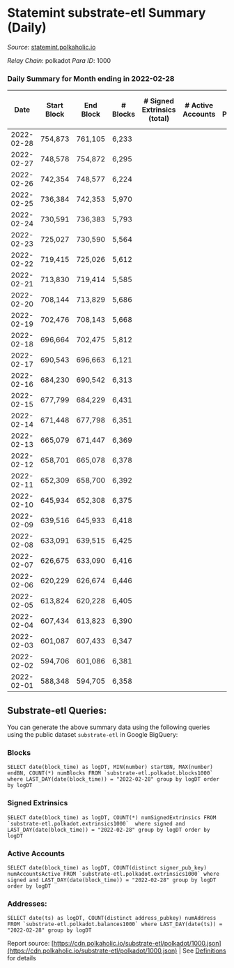 # Statemint substrate-etl Summary (Daily)

_Source_: [statemint.polkaholic.io](https://statemint.polkaholic.io)

*Relay Chain*: polkadot
*Para ID*: 1000



### Daily Summary for Month ending in 2022-02-28


| Date | Start Block | End Block | # Blocks | # Signed Extrinsics (total) | # Active Accounts | # Passive | # New | # Addresses with Balances | # Events | # Transfers | # XCM Transfers In | # XCM Transfers Out |
| ---- | ----------- | --------- | -------- | --------------------------- | ----------------- | --------- | ----- | ------------------------- | -------- | ----------- | ------------------ | ------------------- |
| 2022-02-28 | 754,873 | 761,105 | 6,233  |  |  |  |  |  | 12,469 |   |   |   |
| 2022-02-27 | 748,578 | 754,872 | 6,295  |  |  |  |  |  | 12,594 |   |   |   |
| 2022-02-26 | 742,354 | 748,577 | 6,224  |  |  |  |  |  | 12,451 |   |   |   |
| 2022-02-25 | 736,384 | 742,353 | 5,970  |  |  |  |  |  | 11,943 |   |   |   |
| 2022-02-24 | 730,591 | 736,383 | 5,793  |  |  |  |  |  | 11,590 |   |   |   |
| 2022-02-23 | 725,027 | 730,590 | 5,564  |  |  |  |  |  | 11,131 |   |   |   |
| 2022-02-22 | 719,415 | 725,026 | 5,612  |  |  |  |  |  | 11,227 |   |   |   |
| 2022-02-21 | 713,830 | 719,414 | 5,585  |  |  |  |  |  | 11,173 |   |   |   |
| 2022-02-20 | 708,144 | 713,829 | 5,686  |  |  |  |  |  | 11,375 |   |   |   |
| 2022-02-19 | 702,476 | 708,143 | 5,668  |  |  |  |  |  | 11,339 |   |   |   |
| 2022-02-18 | 696,664 | 702,475 | 5,812  |  |  |  |  |  | 11,627 |   |   |   |
| 2022-02-17 | 690,543 | 696,663 | 6,121  |  |  |  |  |  | 12,246 |   |   |   |
| 2022-02-16 | 684,230 | 690,542 | 6,313  |  |  |  |  |  | 12,629 |   |   |   |
| 2022-02-15 | 677,799 | 684,229 | 6,431  |  |  |  |  |  | 12,866 |   |   |   |
| 2022-02-14 | 671,448 | 677,798 | 6,351  |  |  |  |  |  | 12,705 |   |   |   |
| 2022-02-13 | 665,079 | 671,447 | 6,369  |  |  |  |  |  | 12,742 |   |   |   |
| 2022-02-12 | 658,701 | 665,078 | 6,378  |  |  |  |  |  | 12,760 |   |   |   |
| 2022-02-11 | 652,309 | 658,700 | 6,392  |  |  |  |  |  | 12,787 |   |   |   |
| 2022-02-10 | 645,934 | 652,308 | 6,375  |  |  |  |  |  | 12,754 |   |   |   |
| 2022-02-09 | 639,516 | 645,933 | 6,418  |  |  |  |  |  | 12,839 |   |   |   |
| 2022-02-08 | 633,091 | 639,515 | 6,425  |  |  |  |  |  | 12,854 |   |   |   |
| 2022-02-07 | 626,675 | 633,090 | 6,416  |  |  |  |  |  | 12,835 |   |   |   |
| 2022-02-06 | 620,229 | 626,674 | 6,446  |  |  |  |  |  | 12,896 |   |   |   |
| 2022-02-05 | 613,824 | 620,228 | 6,405  |  |  |  |  |  | 12,813 |   |   |   |
| 2022-02-04 | 607,434 | 613,823 | 6,390  |  |  |  |  |  | 12,784 |   |   |   |
| 2022-02-03 | 601,087 | 607,433 | 6,347  |  |  |  |  |  | 12,698 |   |   |   |
| 2022-02-02 | 594,706 | 601,086 | 6,381  |  |  |  |  |  | 12,765 |   |   |   |
| 2022-02-01 | 588,348 | 594,705 | 6,358  |  |  |  |  |  | 12,720 |   |   |   |

## Substrate-etl Queries:
You can generate the above summary data using the following queries using the public dataset `substrate-etl` in Google BigQuery:


### Blocks
```
SELECT date(block_time) as logDT, MIN(number) startBN, MAX(number) endBN, COUNT(*) numBlocks FROM `substrate-etl.polkadot.blocks1000`  where LAST_DAY(date(block_time)) = "2022-02-28" group by logDT order by logDT
```


### Signed Extrinsics
```
SELECT date(block_time) as logDT, COUNT(*) numSignedExtrinsics FROM `substrate-etl.polkadot.extrinsics1000`  where signed and LAST_DAY(date(block_time)) = "2022-02-28" group by logDT order by logDT
```


### Active Accounts
```
SELECT date(block_time) as logDT, COUNT(distinct signer_pub_key) numAccountsActive FROM `substrate-etl.polkadot.extrinsics1000` where signed and LAST_DAY(date(block_time)) = "2022-02-28" group by logDT order by logDT
```


### Addresses:
```
SELECT date(ts) as logDT, COUNT(distinct address_pubkey) numAddress FROM `substrate-etl.polkadot.balances1000` where LAST_DAY(date(ts)) = "2022-02-28" group by logDT
```



Report source: [https://cdn.polkaholic.io/substrate-etl/polkadot/1000.json](https://cdn.polkaholic.io/substrate-etl/polkadot/1000.json) | See [Definitions](/DEFINITIONS.md) for details
